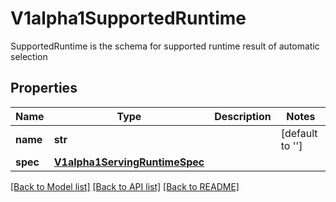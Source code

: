 # V1alpha1SupportedRuntime

SupportedRuntime is the schema for supported runtime result of automatic selection
## Properties
Name | Type | Description | Notes
------------ | ------------- | ------------- | -------------
**name** | **str** |  | [default to '']
**spec** | [**V1alpha1ServingRuntimeSpec**](V1alpha1ServingRuntimeSpec.md) |  | 

[[Back to Model list]](../README.md#documentation-for-models) [[Back to API list]](../README.md#documentation-for-api-endpoints) [[Back to README]](../README.md)


